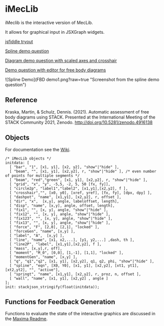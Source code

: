 # iMecLib

iMeclib is the interactive version of MecLib.

It allows for graphical input in JSXGraph widgets.


[jsfiddle tryout](https://jsfiddle.net/vtmeq12x/33/)

[Spline demo question](spline-demo.xml)


[Diagram demo question with scaled axes and crosshair](diagram-demo.xml)

[Demo question with editor for free body diagrams](fbd-demo.xml)

![Spline Demo](FBD demo1.png?raw=true "Screenshot from the spline demo question")

## Reference

Kraska, Martin, & Schulz, Dennis. (2021). Automatic assessment of free body diagrams using STACK. Presented at the International Meeting of the STACK Community 2021, Zenodo. http://doi.org/10.5281/zenodo.4916138

## Objects

For documentation see the [Wiki](https://github.com/mkraska/meclib/wiki).


```
/* iMecLib objects */
initdata: [ 
  [ "bar", "1", [x1, y1], [x2, y2], "show"|"hide" ],
  [ "beam", "", [x1, y1], [x2,y2], r, "show"|"hide" ], /* even number of points for multiple segments */
  [ "beam", "red","green", [x1, y1], [x2,y2], r, "show"|"hide" ],
  [ "grid", "x", "y", -5,5, -2, 5, 50 [fx, fy]],
  [ "circle2p", "label1","label2", [x1,y1],[x2,y2], f ],
  [ "crosshair","", [x0, y0], [xref, yref], [fx, fy], [dpx, dpy] ],
  [ "dashpot", "name", [x1,y1], [x2,y2], r, offset ],
  [ "dir", "x",  [x,y], angle, labeloffset, length],
  [ "disp", "name", [x,y], angle, offset, length],
  [ "fix1", "", [x, y], angle, "show"|"hide" ],
  [ "fix12", "", [x, y], angle, "show"|"hide" ],
  [ "fix123", "", [x, y], angle, "show"|"hide" ],
  [ "fix13", "", [x, y], angle, "show"|"hide" ],
  [ "force", "F", [2,0], [2,1], "locked" ], 
  [ "forceGen", "name", [x,y] ], 
  [ "label", "A",  [x,y] ],
  [ "line", "name", [x1, x2,...], [y1, y2,...] ,dash, th ],
  [ "line2P", "label", [x1,y1],[x2,y2], f ],
  [ "mass", [x,y],r, off],
  [ "moment", "M_0", [0,0], [1,-1], [1,1], "locked" ], 
  [ "momentGen", "name", [x,y] ], 
  [ "q", "q1","q2", [x1, y1], [x2,y2], q1, q2, phi, "show"|"hide" ],
  [ "spline", "eqn", [X0, Y0], [x1, y1], [x2,y2], [xt1, yt1], [xt2,yt2], "", "active"],
  [ "springt", "name", [x1,y1], [x2,y2], r, proz, n, offset ],
  [ "wall", "name", [x1, y1], [x2,y2] , angle ]
];
init: stackjson_stringify(float(initdata));
```

## Functions for Feedback Generation

Functions to evaluate the state of the interactive graphics are discussed in the [Maxima Readme](../Maxima/Readme.md).